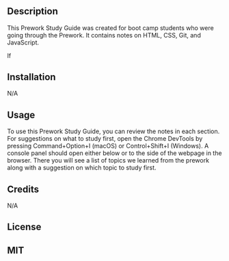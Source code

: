# <Prework Study Guide Webpage>

## Description

This Prework Study Guide was created for boot camp students who were going through the Prework. It contains notes on HTML, CSS, Git, and JavaScript.



If

## Installation

N/A

## Usage

To use this Prework Study Guide, you can review the notes in each section. For suggestions on what to study first, open the Chrome DevTools by pressing Command+Option+I (macOS) or Control+Shift+I (Windows). A console panel should open either below or to the side of the webpage in the browser. There you will see a list of topics we learned from the prework along with a suggestion on which topic to study first.

## Credits

N/A
## License

MIT
---



